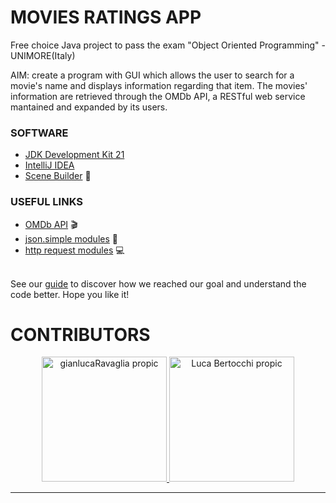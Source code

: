 # MOVIES RATINGS APP

Free choice Java project to pass the exam "Object Oriented Programming" - UNIMORE(Italy)

AIM: create a program with GUI which allows the user to search for a movie's name and displays information regarding that item.
The movies' information are retrieved through the OMDb API, a RESTful web service mantained and expanded by its users.

### SOFTWARE
* [JDK Development Kit 21](https://www.oracle.com/it/java/technologies/downloads/)
* [IntelliJ IDEA](https://www.jetbrains.com/idea/)
* [Scene Builder](https://gluonhq.com/products/scene-builder/) 🔨

### USEFUL LINKS
* [OMDb API](https://www.omdbapi.com/) 🎬
* [json.simple modules](https://www.javatpoint.com/java-json-example) 🙌
* [http request modules](https://docs.oracle.com/en/java/javase/11/docs/api/java.net.http/java/net/http/HttpClient.html) 💻

<br>
See our <a href="Guide/GetStarted.md">guide</a> to discover how we reached our goal and understand the code better. Hope you like it!

<br>

# CONTRIBUTORS

<p align="center">
    <a href="https://github.com/Gianlu03">
        <img src="https://avatars.githubusercontent.com/u/101069296?v=4" width="200" height="200" title="gianlucaRavaglia propic">
    </a>
    <a href="https://github.com/BertocchiLuca">
        <img src="https://avatars.githubusercontent.com/u/101472042?v=4" width="200" height="200" alt="Luca Bertocchi propic">
    </a>
</p>

<hr>
